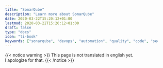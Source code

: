 ```yaml
---
title: "SonarQube"
description: "Learn more about SonarQube"
date: 2020-03-22T15:20:12+01:00
lastmod: 2020-03-22T15:20:12+01:00
draft: false
type: "docs"
icon: "ti-book"
keywords: ["sonarqube", "devops", "automation", "quality", "code", "security"]
---
```


{{< notice warning >}}
This page is not translated in english yet.
<br/>
I apologize for that.
{{< /notice >}}